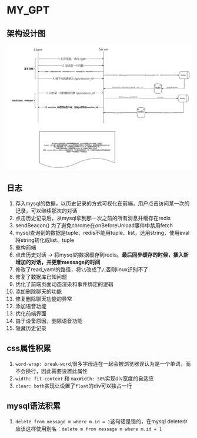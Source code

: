 # MY_GPT

## 架构设计图

![架构设计图](static/img/my_gpt.jpg)

## 日志

1. 存入mysql的数据，以历史记录的方式可视化在前端，用户点击访问某一次的记录，可以继续那次的对话
2. 点击历史记录后，从mysql拿到那一次之前的所有消息并缓存在redis
3. sendBeacon() 为了避免chrome在onBeforeUnload事件中禁用fetch
4. mysql查询到的数据是tuple，redis不能用tuple、list，选用string，使用eval将string转化成list、tuple
5. 重构前端
6. 点击历史对话 -> 将mysql的数据缓存到redis。**最后同步缓存的时候，插入新增加的对话，并更新message的时间**
7. 修改了read_yaml的路径，将`\\`改成了`/`,否则linux识别不了
8. 修复了数据库已知问题
9. 优化了前端页面动态渲染和事件绑定的逻辑
10. 添加删除聊天的功能
11. 修复删除聊天功能的异常
12. 添加语音功能
13. 优化前端界面
14. 由于设备原因，删除语音功能
15. 隐藏历史记录

## css属性积累

1. `word-wrap: break-word`,很多字母连在一起会被浏览器误认为是一个单词，而不会换行，因此需要设置此属性
2. `width: fit-content` 和 `maxWidth: 50%`实现div宽度的自适应
3. `clear: both`实现让设置了`float`的div可以独占一行

## mysql语法积累
1. `delete from message m where m.id = 1`这句话是错的，在mysql delete中应该这样使用别名：`delete m from message m where m.id = 1`